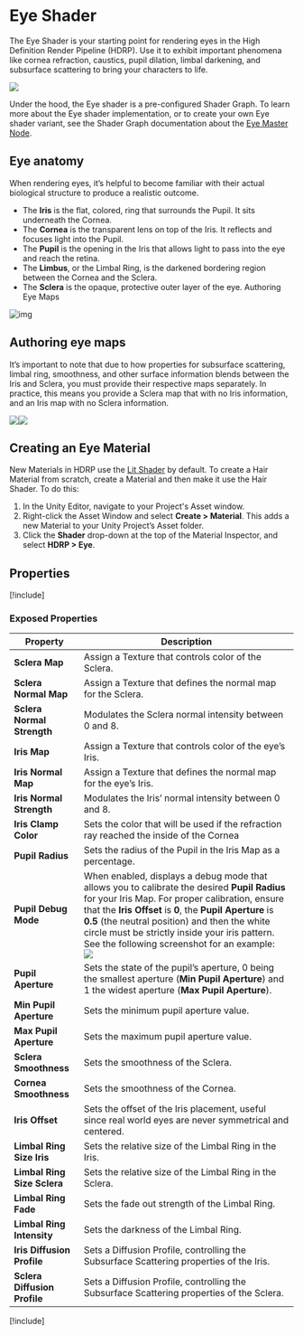 # Eye Shader
The Eye Shader is your starting point for rendering eyes in the High Definition Render Pipeline (HDRP). Use it to exhibit important phenomena like cornea refraction, caustics, pupil dilation, limbal darkening, and subsurface scattering to bring your characters to life.

![](Images/HDRPFeatures-EyeShader.png)

Under the hood, the Eye shader is a pre-configured Shader Graph. To learn more about the Eye shader implementation, or to create your own Eye shader variant, see the Shader Graph documentation about the [Eye Master Node](Master-Node-Eye.md).

## Eye anatomy

When rendering eyes, it’s helpful to become familiar with their actual biological structure to produce a realistic outcome.
* The **Iris** is the flat, colored, ring that surrounds the Pupil. It sits underneath the Cornea.
* The **Cornea** is the transparent lens on top of the Iris. It reflects and focuses light into the Pupil.
* The **Pupil** is the opening in the Iris that allows light to pass into the eye and reach the retina.
* The **Limbus**, or the Limbal Ring, is the darkened bordering region between the Cornea and the Sclera.
* The **Sclera** is the opaque, protective outer layer of the eye.    Authoring Eye Maps

![img](Images/eye-shader-anatomy.png)

## Authoring eye maps

It’s important to note that due to how properties for subsurface scattering, limbal ring, smoothness, and other surface information blends between the Iris and Sclera, you must provide their respective maps separately. In practice, this means you provide a Sclera map that with no Iris information, and an Iris map with no Sclera information.

![](Images/eye-shader-sclera-map.png)![](Images/eye-shader-iris-map.png)

## Creating an Eye Material

New Materials in HDRP use the [Lit Shader](Lit-Shader.md) by default. To create a Hair Material from scratch, create a Material and then make it use the Hair Shader. To do this:

1. In the Unity Editor, navigate to your Project's Asset window.
2. Right-click the Asset Window and select **Create > Material**. This adds a new Material to your Unity Project’s Asset folder.
3. Click the **Shader** drop-down at the top of the Material Inspector, and select **HDRP > Eye**.

## Properties

[!include[](snippets/shader-properties/surface-options/lit-surface-options.md)]

### Exposed Properties

| **Property**                 | **Description**                                              |
| ---------------------------- | ------------------------------------------------------------ |
| **Sclera Map**               | Assign a Texture that controls color of the Sclera.          |
| **Sclera Normal Map**        | Assign a Texture that defines the normal map for the Sclera. |
| **Sclera Normal Strength**   | Modulates the Sclera normal intensity between 0 and 8.       |
| **Iris Map**                 | Assign a Texture that controls color of the eye’s Iris.      |
| **Iris Normal Map**          | Assign a Texture that defines the normal map for the eye’s Iris. |
| **Iris Normal Strength**     | Modulates the Iris’ normal intensity between 0 and 8.        |
| **Iris Clamp Color**         | Sets the color that will be used if the refraction ray reached the inside of the Cornea |
| **Pupil Radius**             | Sets the radius of the Pupil in the Iris Map as a percentage. |
| **Pupil Debug Mode**         | When enabled, displays a debug mode that allows you to calibrate the desired **Pupil Radius** for your Iris Map. For proper calibration, ensure that the **Iris Offset** is **0**, the **Pupil Aperture** is **0.5** (the neutral position) and then the white circle must be strictly inside your iris pattern. See the following screenshot for an example:<br/>![](Images/eye-shader-pupil-debug-mode.png) |
| **Pupil Aperture**           | Sets the state of the pupil’s aperture, 0 being the smallest aperture (**Min Pupil Aperture**) and 1 the widest aperture (**Max Pupil Aperture**). |
| **Min Pupil Aperture**       | Sets the minimum pupil aperture value.                       |
| **Max Pupil Aperture**       | Sets the maximum pupil aperture value.                       |
| **Sclera Smoothness**        | Sets the smoothness of the Sclera.                           |
| **Cornea Smoothness**        | Sets the smoothness of the Cornea.                           |
| **Iris Offset**              | Sets the offset of the Iris placement, useful since real world eyes are never symmetrical and centered. |
| **Limbal Ring Size Iris**    | Sets the relative size of the Limbal Ring in the Iris.       |
| **Limbal Ring Size Sclera**  | Sets the relative size of the Limbal Ring in the Sclera.     |
| **Limbal Ring Fade**         | Sets the fade out strength of the Limbal Ring.               |
| **Limbal Ring Intensity**    | Sets the darkness of the Limbal Ring.                        |
| **Iris Diffusion Profile**   | Sets a Diffusion Profile, controlling the Subsurface Scattering properties of the Iris. |
| **Sclera Diffusion Profile** | Sets a Diffusion Profile, controlling the Subsurface Scattering properties of the Sclera. |

[!include[](snippets/shader-properties/advanced-options/lit-advanced-options.md)]
